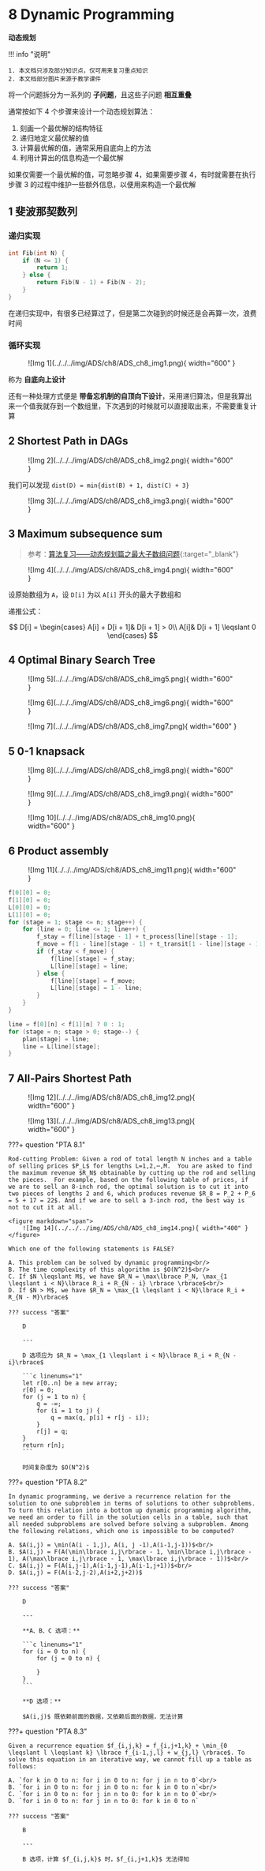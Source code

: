 # 8 Dynamic Programming

**动态规划**

<!-- !!! tip "说明"

    此文档正在更新中…… -->

!!! info "说明"

    1. 本文档只涉及部分知识点，仅可用来复习重点知识
    2. 本文档部分图片来源于教学课件

将一个问题拆分为一系列的 **子问题**，且这些子问题 **相互重叠**

通常按如下 4 个步骤来设计一个动态规划算法：

1. 刻画一个最优解的结构特征
2. 递归地定义最优解的值
3. 计算最优解的值，通常采用自底向上的方法
4. 利用计算出的信息构造一个最优解

如果仅需要一个最优解的值，可忽略步骤 4，如果需要步骤 4，有时就需要在执行步骤 3 的过程中维护一些额外信息，以便用来构造一个最优解

## 1 斐波那契数列

### 递归实现

```c linenums="1"
int Fib(int N) {
    if (N <= 1) {
        return 1;    
    } else {
        return Fib(N - 1) + Fib(N - 2);
    }
}
```

在递归实现中，有很多已经算过了，但是第二次碰到的时候还是会再算一次，浪费时间

### 循环实现

<figure markdown="span">
    ![Img 1](../../../img/ADS/ch8/ADS_ch8_img1.png){ width="600" }
</figure>

称为 **自底向上设计**

还有一种处理方式便是 **带备忘机制的自顶向下设计**，采用递归算法，但是我算出来一个值我就存到一个数组里，下次遇到的时候就可以直接取出来，不需要重复计算

## 2 Shortest Path in DAGs

<figure markdown="span">
    ![Img 2](../../../img/ADS/ch8/ADS_ch8_img2.png){ width="600" }
</figure>

我们可以发现 `dist(D) = min{dist(B) + 1, dist(C) + 3}`

<figure markdown="span">
    ![Img 3](../../../img/ADS/ch8/ADS_ch8_img3.png){ width="600" }
</figure>

## 3 Maximum subsequence sum

> 参考：[算法复习——动态规划篇之最大子数组问题](https://blog.csdn.net/NickHan_cs/article/details/111714424){:target="_blank"}

<figure markdown="span">
    ![Img 4](../../../img/ADS/ch8/ADS_ch8_img4.png){ width="600" }
</figure>

设原始数组为 `A`，设 `D[i]` 为以 `A[i]` 开头的最大子数组和

递推公式：

$$
D[i] = \begin{cases}
    A[i] + D[i + 1]& D[i + 1] > 0\\
    A[i]& D[i + 1] \leqslant 0
\end{cases}
$$

## 4 Optimal Binary Search Tree

<figure markdown="span">
    ![Img 5](../../../img/ADS/ch8/ADS_ch8_img5.png){ width="600" }
</figure>

<figure markdown="span">
    ![Img 6](../../../img/ADS/ch8/ADS_ch8_img6.png){ width="600" }
</figure>

<figure markdown="span">
    ![Img 7](../../../img/ADS/ch8/ADS_ch8_img7.png){ width="600" }
</figure>

## 5 0-1 knapsack

<figure markdown="span">
    ![Img 8](../../../img/ADS/ch8/ADS_ch8_img8.png){ width="600" }
</figure>

<figure markdown="span">
    ![Img 9](../../../img/ADS/ch8/ADS_ch8_img9.png){ width="600" }
</figure>

<figure markdown="span">
    ![Img 10](../../../img/ADS/ch8/ADS_ch8_img10.png){ width="600" }
</figure>

## 6 Product assembly

<figure markdown="span">
    ![Img 11](../../../img/ADS/ch8/ADS_ch8_img11.png){ width="600" }
</figure>

```c linenums="1"
f[0][0] = 0;
f[1][0] = 0;
L[0][0] = 0;
L[1][0] = 0;
for (stage = 1; stage <= n; stage++) {
    for (line = 0; line <= 1; line++) {
        f_stay = f[line][stage - 1] + t_process[line][stage - 1];
        f_move = f[1 - line][stage - 1] + t_transit[1 - line][stage - 1];
        if (f_stay < f_move) {
            f[line][stage] = f_stay;
            L[line][stage] = line;
        } else {
            f[line][stage] = f_move;
            L[line][stage] = 1 - line;
        }
    }
}

line = f[0][n] < f[1][n] ? 0 : 1;
for (stage = n; stage > 0; stage--) {
    plan[stage] = line;
    line = L[line][stage];
}
```

## 7 All-Pairs Shortest Path

<figure markdown="span">
    ![Img 12](../../../img/ADS/ch8/ADS_ch8_img12.png){ width="600" }
</figure>

<figure markdown="span">
    ![Img 13](../../../img/ADS/ch8/ADS_ch8_img13.png){ width="600" }
</figure>

???+ question "PTA 8.1"

    Rod-cutting Problem: Given a rod of total length N inches and a table of selling prices $P_L$ for lengths L=1,2,⋯,M.  You are asked to find the maximum revenue $R_N$ obtainable by cutting up the rod and selling the pieces.  For example, based on the following table of prices, if we are to sell an 8-inch rod, the optimal solution is to cut it into two pieces of lengths 2 and 6, which produces revenue $R_8 = P_2 + P_6 = 5 + 17 = 22$. And if we are to sell a 3-inch rod, the best way is not to cut it at all.

    <figure markdown="span">
        ![Img 14](../../../img/ADS/ch8/ADS_ch8_img14.png){ width="400" }
    </figure>

    Which one of the following statements is FALSE?

    A. This problem can be solved by dynamic programming<br/>
    B. The time complexity of this algorithm is $O(N^2)$<br/>
    C. If $N \leqslant M$, we have $R_N = \max\lbrace P_N, \max_{1 \leqslant i < N}\lbrace R_i + R_{N - i} \rbrace \rbrace$<br/>
    D. If $N > M$, we have $R_N = \max_{1 \leqslant i < N}\lbrace R_i + R_{N - M}\rbrace$

    ??? success "答案"

        D

        ---

        D 选项应为 $R_N = \max_{1 \leqslant i < N}\lbrace R_i + R_{N - i}\rbrace$

        ```c linenums="1"
        let r[0..n] be a new array;
        r[0] = 0;
        for (j = 1 to n) {
            q = -∞;
            for (i = 1 to j) {
                q = max(q, p[i] + r[j - i]);
            }
            r[j] = q;
        }
        return r[n];
        ```

        时间复杂度为 $O(N^2)$

???+ question "PTA 8.2"

    In dynamic programming, we derive a recurrence relation for the solution to one subproblem in terms of solutions to other subproblems. To turn this relation into a bottom up dynamic programming algorithm, we need an order to fill in the solution cells in a table, such that all needed subproblems are solved before solving a subproblem. Among the following relations, which one is impossible to be computed?

    A. $A(i,j) = \min(A(i - 1,j), A(i, j -1),A(i-1,j-1))$<br/>
    B. $A(i,j) = F(A(\min\lbrace i,j\rbrace - 1, \min\lbrace i,j\rbrace - 1), A(\max\lbrace i,j\rbrace - 1, \max\lbrace i,j\rbrace - 1))$<br/>
    C. $A(i,j) = F(A(i,j-1),A(i-1,j-1),A(i-1,j+1))$<br/>
    D. $A(i,j) = F(A(i-2,j-2),A(i+2,j+2))$

    ??? success "答案"

        D

        ---

        **A、B、C 选项：**

        ```c linenums="1"
        for (i = 0 to n) {
            for (j = 0 to n) {

            }
        }
        ```

        **D 选项：**

        $A(i,j)$ 既依赖前面的数据，又依赖后面的数据，无法计算

???+ question "PTA 8.3"

    Given a recurrence equation $f_{i,j,k} = f_{i,j+1,k} + \min_{0 \leqslant l \leqslant k} \lbrace f_{i-1,j,l} + w_{j,l} \rbrace$. To solve this equation in an iterative way, we cannot fill up a table as follows:

    A. `for k in 0 to n: for i in 0 to n: for j in n to 0`<br/>
    B. `for i in 0 to n: for j in 0 to n: for k in 0 to n`<br/>
    C. `for i in 0 to n: for j in n to 0: for k in n to 0`<br/>
    D. `for i in 0 to n: for j in n to 0: for k in 0 to n`

    ??? success "答案"

        B

        ---

        B 选项，计算 $f_{i,j,k}$ 时，$f_{i,j+1,k}$ 无法得知